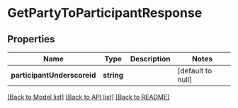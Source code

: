 # GetPartyToParticipantResponse

## Properties
Name | Type | Description | Notes
------------ | ------------- | ------------- | -------------
**participantUnderscoreid** | **string** |  | [default to null]

[[Back to Model list]](../README.md#documentation-for-models) [[Back to API list]](../README.md#documentation-for-api-endpoints) [[Back to README]](../README.md)


